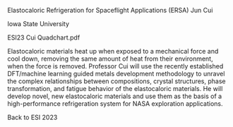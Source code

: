 Elastocaloric Refrigeration for Spaceflight Applications (ERSA) 
 Jun Cui

Iowa State University

ESI23 Cui Quadchart.pdf

Elastocaloric materials heat up when exposed to a mechanical force and cool down, removing the same amount of heat from their environment, when the force is removed. Professor Cui will use the recently established DFT/machine learning guided metals development methodology to unravel the complex relationships between compositions, crystal structures, phase transformation, and fatigue behavior of the elastocaloric materials. He will develop novel, new elastocaloric materials and use them as the basis of a high-performance refrigeration system for NASA exploration applications.

Back to ESI 2023